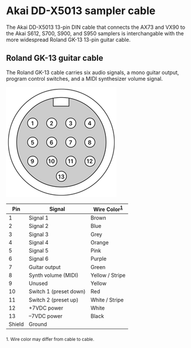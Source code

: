 # Akai DD-X5013 sampler cable

The Akai DD-X5013 13-pin DIN cable that connects the AX73 and VX90 to the Akai S612, S700, S900, and S950 samplers is interchangable with the more widespread Roland GK-13 13-pin guitar cable.

## Roland GK-13 guitar cable

The Roland GK-13 cable carries six audio signals, a mono guitar output, program control switches, and a MIDI synthesizer volume signal. 

![13-pin DIN cable](../images/13pin_din.png?raw=true)

| Pin | Signal | Wire Color<sup>[1](#color)</sup> |
|-|-|-|
| 1 | Signal 1 | Brown |
| 2 | Signal 2 | Blue |
| 3 | Signal 3 | Grey |
| 4 | Signal 4 | Orange |
| 5 | Signal 5 | Pink |
| 6 | Signal 6 | Purple |
| 7 | Guitar output | Green |
| 8 | Synth volume (MIDI) | Yellow / Stripe |
| 9 | Unused | Yellow |
| 10 | Switch 1 (preset down) | Red |
| 11 | Switch 2 (preset up) | White / Stripe |
| 12 | +7VDC power | White |
| 13 | –7VDC power | Black |
| Shield | Ground | |

<sub><a name="color">1.</a> Wire color may differ from cable to cable.</sub>
